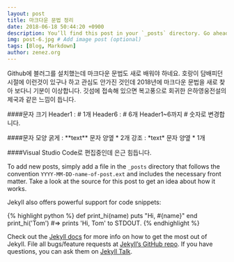 ```yaml
---
layout: post
title: 마크다운 문법 정리
date: 2018-06-18 50:44:20 +0900
description: You’ll find this post in your `_posts` directory. Go ahead and edit it and re-build the site to see your changes. # Add post description (optional)
img: post-6.jpg # Add image post (optional)
tags: [Blog, Markdown]
author: zenez.org
---
```

Github에 블러그를 설치했는데 마크다운 문법도 새로 배워야 하네요. 호랑이 담배피던 시절에 이런것이 있구나 하고 관심도 안가진 것인데 2018년에 마크다운 문법을 새로 찾아 보다니 기분이 이상합니다. 깃섬에 접속해 있으면 복고풍으로 회귀한 은하영웅전설의 제국과 같은 느낌이 듭니다.

####문자 크기
Header1 : \# 1개
Header6 : \# 6개
Header1~6까지 \# 숫자로 변경합니다.

####문자 모양
굵게 : \*\*text\*\* 	문자 양옆  \* 2개
강조 : \*text\* 		문자 양옆  \* 1개

####Visual Studio Code로 편집중인데 은근 힘듭니다.

To add new posts, simply add a file in the `_posts` directory that follows the convention `YYYY-MM-DD-name-of-post.ext` and includes the necessary front matter. Take a look at the source for this post to get an idea about how it works.

Jekyll also offers powerful support for code snippets:

{% highlight python %}
def print_hi(name)
  puts "Hi, #{name}"
end
print_hi('Tom')
#=> prints 'Hi, Tom' to STDOUT.
{% endhighlight %}

Check out the [Jekyll docs][jekyll-docs] for more info on how to get the most out of Jekyll. File all bugs/feature requests at [Jekyll’s GitHub repo][jekyll-gh]. If you have questions, you can ask them on [Jekyll Talk][jekyll-talk].

[jekyll-docs]: https://jekyllrb.com/docs/home
[jekyll-gh]:   https://github.com/jekyll/jekyll
[jekyll-talk]: https://talk.jekyllrb.com/

